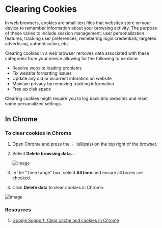 # Clearing Cookies 

In web browsers, cookies are small text files that websites store on your device to remember information about your browsing activity. The purpose of these varies to include session management, user personalization features, tracking user preferences, remebering login credentials, targeted advertising, authentication, etc.  <br />

Clearing cookies in a web browser removes data associated with these categories from your device allowing for the following to be done:
- Resolve website loading problems
- Fix website formatting issues
- Update any old or incorrect inforation on website
- Maintain privacy by removing tracking information
- Free up disk space

Clearing cookies might require you to log back into websites and reset some personalized settings.

## In Chrome
### To clear cookies in Chrome
1. Open Chrome and press the ⋮ (ellipsis) on the top right of the browser.
2. Select **Delete browsing data...** <br />

   ![image](https://github.com/user-attachments/assets/68a8fc8a-b983-47d0-a333-ef260b25fc00)

4. In the "Time range" box, select **All time** and ensure all boxes are checked.
5. Click **Delete data** to clear cookies in Chrome. <br />

![image](https://github.com/user-attachments/assets/9579f90d-d7a7-4906-9f2a-2ebf1304b955)


### Resources
1. [Google Support: Clear cache and cookies in Chrome](https://support.google.com/accounts/answer/32050?hl=en&co=GENIE.Platform%3DDesktop)
